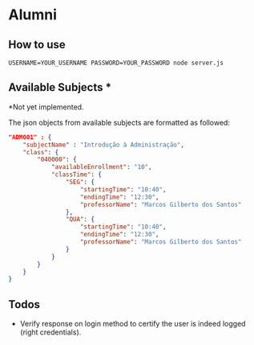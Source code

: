 # Alumni

## How to use

```
USERNAME=YOUR_USERNAME PASSWORD=YOUR_PASSWORD node server.js
```

## Available Subjects *
*Not yet implemented.

The json objects from available subjects are formatted as followed:

```json
"ADM001" : {
	"subjectName" : "Introdução à Administração",
	"class": {
		"040000": {
			"availableEnrollment": "10",
			"classTime": {
				"SEG": {
					"startingTime": "10:40",
					"endingTime": "12:30",
					"professorName": "Marcos Gilberto dos Santos"
				},
				"QUA": {
					"startingTime": "10:40",
					"endingTime": "12:30",
					"professorName": "Marcos Gilberto dos Santos"
				}
			}
		}
	}
}
```
## Todos

- Verify response on login method to certify the user is indeed logged (right credentials).